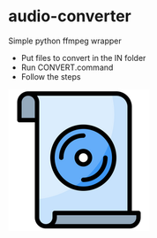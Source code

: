 # audio-converter

Simple python ffmpeg wrapper

- Put files to convert in the IN folder
- Run CONVERT.command
- Follow the steps

![Alt text](CONVERT/audio-file.png "Icon")
